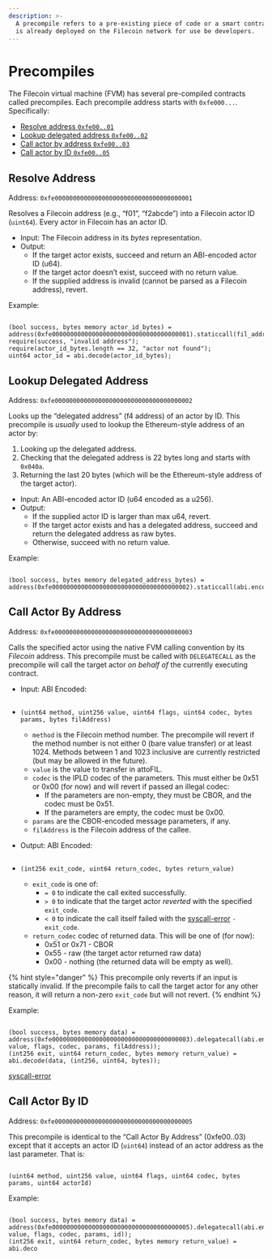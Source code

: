```yaml
---
description: >-
  A precompile refers to a pre-existing piece of code or a smart contract that
  is already deployed on the Filecoin network for use be developers.
---
```


# Precompiles

The Filecoin virtual machine (FVM) has several pre-compiled contracts called precompiles. Each precompile address starts with `0xfe000...`. Specifically:

* [Resolve address `0xfe00..01`](https://docs.filecoin.io/smart-contracts/filecoin-evm-runtime/precompiles/#resolve-address)
* [Lookup delegated address `0xfe00..02`](https://docs.filecoin.io/smart-contracts/filecoin-evm-runtime/precompiles/#lookup-delegated-address)
* [Call actor by address `0xfe00..03`](https://docs.filecoin.io/smart-contracts/filecoin-evm-runtime/precompiles/#call-actor-by-address)
* [Call actor by ID `0xfe00..05`](https://docs.filecoin.io/smart-contracts/filecoin-evm-runtime/precompiles/#call-actor-by-id)

## Resolve Address

Address: `0xfe00000000000000000000000000000000000001`

Resolves a Filecoin address (e.g., “f01”, “f2abcde”) into a Filecoin actor ID (`uint64`). Every actor in Filecoin has an actor ID.

* Input: The Filecoin address in its _bytes_ representation.
* Output:
  * If the target actor exists, succeed and return an ABI-encoded actor ID (u64).
  * If the target actor doesn’t exist, succeed with no return value.
  * If the supplied address is invalid (cannot be parsed as a Filecoin address), revert.

Example:

```
```

```solidity
(bool success, bytes memory actor_id_bytes) = address(0xfe00000000000000000000000000000000000001).staticcall(fil_address_bytes);
require(success, "invalid address");
require(actor_id_bytes.length == 32, "actor not found");
uint64 actor_id = abi.decode(actor_id_bytes);
```

## Lookup Delegated Address

Address: `0xfe00000000000000000000000000000000000002`

Looks up the “delegated address” (f4 address) of an actor by ID. This precompile is _usually_ used to lookup the Ethereum-style address of an actor by:

1. Looking up the delegated address.
2. Checking that the delegated address is 22 bytes long and starts with `0x040a`.
3. Returning the last 20 bytes (which will be the Ethereum-style address of the target actor).

* Input: An ABI-encoded actor ID (u64 encoded as a u256).
* Output:
  * If the supplied actor ID is larger than max u64, revert.
  * If the target actor exists and has a delegated address, succeed and return the delegated address as raw bytes.
  * Otherwise, succeed with no return value.

Example:

```
```

```solidity
(bool success, bytes memory delegated_address_bytes) = address(0xfe00000000000000000000000000000000000002).staticcall(abi.encode(uint256(actor_id)));
```

## Call Actor By Address

Address: `0xfe00000000000000000000000000000000000003`

Calls the specified actor using the native FVM calling convention by its _Filecoin_ address. This precompile must be called with `DELEGATECALL` as the precompile will call the target actor _on behalf of_ the currently executing contract.

*   Input: ABI Encoded:

    ```
    ```
* ```solidity
  (uint64 method, uint256 value, uint64 flags, uint64 codec, bytes params, bytes filAddress)
  ```
  * `method` is the Filecoin method number. The precompile will revert if the method number is not either 0 (bare value transfer) or at least 1024. Methods between 1 and 1023 inclusive are currently restricted (but may be allowed in the future).
  * `value` is the value to transfer in attoFIL.
  * `codec` is the IPLD codec of the parameters. This must either be 0x51 or 0x00 (for now) and will revert if passed an illegal codec:
    * If the parameters are non-empty, they must be CBOR, and the codec must be 0x51.
    * If the parameters are empty, the codec must be 0x00.
  * `params` are the CBOR-encoded message parameters, if any.
  * `filAddress` is the Filecoin address of the callee.
*   Output: ABI Encoded:

    ```
    ```
* ```solidity
  (int256 exit_code, uint64 return_codec, bytes return_value)
  ```
  * `exit_code` is one of:
    * `= 0` to indicate the call exited successfully.
    * `> 0` to indicate that the target actor _reverted_ with the specified `exit_code`.
    * `< 0` to indicate the call itself failed with the [syscall-error](https://docs.rs/fvm\_sdk/0.6.1/fvm\_sdk/sys/enum.ErrorNumber.html) `-exit_code`.
  * `return_codec` codec of returned data. This will be one of (for now):
    * 0x51 or 0x71 - CBOR
    * 0x55 - raw (the target actor returned raw data)
    * 0x00 - nothing (the returned data will be empty as well).

{% hint style="danger" %}
This precompile only reverts if an input is statically invalid. If the precompile fails to call the target actor for any other reason, it will return a non-zero `exit_code` but will not revert.
{% endhint %}

Example:

```
```

```solidity
(bool success, bytes memory data) = address(0xfe00000000000000000000000000000000000003).delegatecall(abi.encode(method, value, flags, codec, params, filAddress));
(int256 exit, uint64 return_codec, bytes memory return_value) = abi.decode(data, (int256, uint64, bytes));
```

[syscall-error](https://docs.rs/fvm\_sdk/0.6.1/fvm\_sdk/sys/enum.ErrorNumber.html)

## Call Actor By ID

Address: `0xfe00000000000000000000000000000000000005`

This precompile is identical to the “Call Actor By Address” (0xfe00..03) except that it accepts an actor ID (`uint64`) instead of an actor address as the last parameter. That is:

```
```

```solidity
(uint64 method, uint256 value, uint64 flags, uint64 codec, bytes params, uint64 actorId)
```

Example:

```
```

```solidity
(bool success, bytes memory data) = address(0xfe00000000000000000000000000000000000005).delegatecall(abi.encode(method, value, flags, codec, params, id));
(int256 exit, uint64 return_codec, bytes memory return_value) = abi.deco
```
